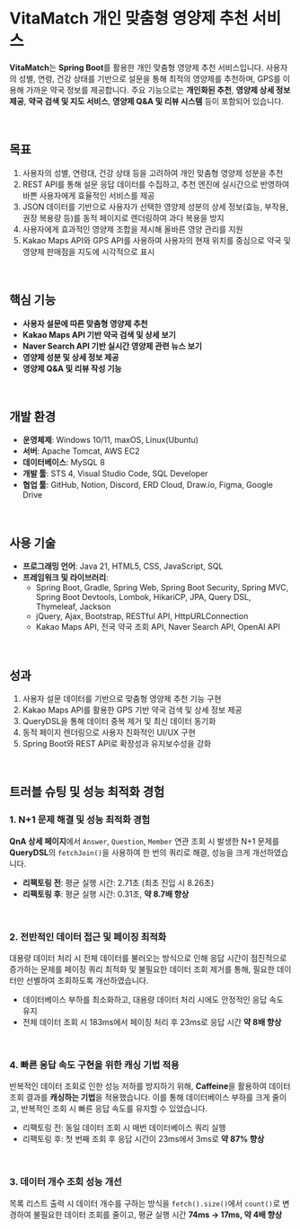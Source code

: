 # VitaMatch 개인 맞춤형 영양제 추천 서비스
**VitaMatch**는 **Spring Boot**를 활용한 개인 맞춤형 영양제 추천 서비스입니다. 사용자의 성별, 연령, 건강 상태를 기반으로 설문을 통해 최적의 영양제를 추천하며, GPS를 이용해 가까운 약국 정보를 제공합니다. 주요 기능으로는 **개인화된 추천**, **영양제 상세 정보 제공**, **약국 검색 및 지도 서비스**, **영양제 Q&A 및 리뷰 시스템** 등이 포함되어 있습니다.

<br> 

## 목표

1. 사용자의 성별, 연령대, 건강 상태 등을 고려하여 개인 맞춤형 영양제 성분을 추천
2. REST API를 통해 설문 응답 데이터를 수집하고, 추천 엔진에 실시간으로 반영하여 바쁜 사용자에게 효율적인 서비스를 제공
3. JSON 데이터를 기반으로 사용자가 선택한 영양제 성분의 상세 정보(효능, 부작용, 권장 복용량 등)를 동적 페이지로 렌더링하여 과다 복용을 방지
4. 사용자에게 효과적인 영양제 조합을 제시해 올바른 영양 관리를 지원
5. Kakao Maps API와 GPS API를 사용하여 사용자의 현재 위치를 중심으로 약국 및 영양제 판매점을 지도에 시각적으로 표시
<br>

## 핵심 기능

- **사용자 설문에 따른 맞춤형 영양제 추천**
- **Kakao Maps API 기반 약국 검색 및 상세 보기**
- **Naver Search API 기반 실시간 영양제 관련 뉴스 보기**
- **영양제 성분 및 상세 정보 제공**
- **영양제 Q&A 및 리뷰 작성 기능**
<br>

## 개발 환경

-   **운영체제**: Windows 10/11, maxOS, Linux(Ubuntu)
-   **서버**: Apache Tomcat, AWS EC2
-   **데이터베이스**: MySQL 8
-   **개발 툴**: STS 4, Visual Studio Code, SQL Developer
-   **협업 툴**: GitHub, Notion, Discord, ERD Cloud, Draw.io, Figma, Google Drive
<br>

## 사용 기술

-   **프로그래밍 언어**: Java 21, HTML5, CSS, JavaScript, SQL
-   **프레임워크 및 라이브러리**:
    -   Spring Boot, Gradle, Spring Web, Spring Boot Security, Spring MVC, Spring Boot Devtools, Lombok, HikariCP, JPA, Query DSL, Thymeleaf, Jackson
    -   jQuery, Ajax, Bootstrap, RESTful API, HttpURLConnection
    -   Kakao Maps API, 전국 약국 조회 API, Naver Search API, OpenAI API
<br>

## 성과

1. 사용자 설문 데이터를 기반으로 맞춤형 영양제 추천 기능 구현
2. Kakao Maps API를 활용한 GPS 기반 약국 검색 및 상세 정보 제공
3. QueryDSL을 통해 데이터 중복 제거 및 최신 데이터 동기화
4. 동적 페이지 렌더링으로 사용자 친화적인 UI/UX 구현
5. Spring Boot와 REST API로 확장성과 유지보수성을 강화

<br>

## 트러블 슈팅 및 성능 최적화 경험

### 1. N+1 문제 해결 및 성능 최적화 경험

**QnA 상세 페이지**에서 `Answer`, `Question`, `Member` 연관 조회 시 발생한 N+1 문제를 **QueryDSL**의 `fetchJoin()`을 사용하여 한 번의 쿼리로 해결, 성능을 크게 개선하였습니다.
- **리팩토링 전**: 평균 실행 시간: 2.71초 (최초 진입 시 8.26초)
- **리팩토링 후**: 평균 실행 시간: 0.31초, **약 8.7배 향상**
<br>

### 2. 전반적인 데이터 접근 및 페이징 최적화

대용량 데이터 처리 시 전체 데이터를 불러오는 방식으로 인해 응답 시간이 점진적으로 증가하는 문제를 페이징 쿼리 최적화 및 불필요한 데이터 조회 제거를 통해, 필요한 데이터만 선별하여 조회하도록 개선하였습니다.
- 데이터베이스 부하를 최소화하고, 대용량 데이터 처리 시에도 안정적인 응답 속도 유지
- 전체 데이터 조회 시 183ms에서 페이징 처리 후 23ms로 응답 시간 **약 8배 향상**
<br>
      
### 4. 빠른 응답 속도 구현을 위한 캐싱 기법 적용
반복적인 데이터 조회로 인한 성능 저하를 방지하기 위해, **Caffeine**을 활용하여 데이터 조회 결과를 **캐싱하는 기법**을 적용했습니다.
이를 통해 데이터베이스 부하를 크게 줄이고, 반복적인 조회 시 빠른 응답 속도를 유지할 수 있었습니다.
- 리팩토링 전: 동일 데이터 조회 시 매번 데이터베이스 쿼리 실행
- 리팩토링 후: 첫 번째 조회 후 응답 시간이 23ms에서 3ms로 **약 87% 향상**

<br>

### 3. 데이터 개수 조회 성능 개선

목록 리스트 출력 시 데이터 개수를 구하는 방식을 `fetch().size()`에서 `count()`로 변경하여 불필요한 데이터 조회를 줄이고, 평균 실행 시간 **74ms → 17ms, 약 4배 향상**




